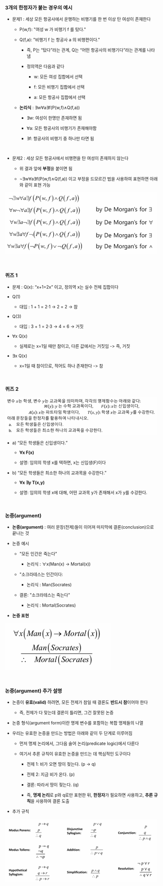 ### 3개의 한정자가 붙는 경우의 예시

- 문제1 : 세상 모든 항공사에서 운행하는 비행기를 한 번 이상 탄 여성이 존재한다

    - P(w,f): "여성 w 가 비행기 f 를 탔다."

    - Q(f,a): "비행기 f 는 항공사 a 의 비행편이다."
 
        - 즉, P는 “탔다”라는 관계, Q는 “어떤 항공사의 비행기다”라는 관계를 나타냄
     
        - 정의역은 다음과 같다
     
            - w: 모든 여성 집합에서 선택

            - f: 모든 비행기 집합에서 선택

            - a: 모든 항공사 집합에서 선택
         
    - **논리식** : ∃w∀a∃f(P(w,f)∧Q(f,a))
 
        - ∃w: 여성이 한명만 존재하면 됨
        
        - ∀a: 모든 항공사의 비행기가 존재해야함
       
        - ∃f: 항공사의 비행기 중 하나만 타면 됨 

<br>

- 문제2 : 세상 모든 항공사에서 비행편을 탄 여성이 존재하지 않는다

    - 위 결과 앞에 **부정**을 붙이면 됨
 
    - ¬∃w∀a∃f(P(w,f)∧Q(f,a)) 이고 부정을 드모르간 법을 사용하여 표현하면 아래와 같이 표현 가능 
 
![System Resources](../../images/Discrete%20Structures%20images/드모르간부정전개.png)

<br/>

### 퀴즈 1

- 문제 : Q(x): “x+1=2x” 이고, 정의역 x는 실수 전체 집합이다

- Q(1)

    - 대입 : 1 + 1 = 2⋅1 → 2 = 2 → 참
 
- Q(3)

    - 대입 : 3 + 1 = 2⋅3 → 4 = 6 → 거짓
 
- ∀x Q(x)

    - 실제로는 x=1일 때만 참이고, 다른 값에서는 거짓임 -> 즉, 거짓

- ∃x Q(x)

    - x=1일 때 참이므로, 적어도 하나 존재한다 -> 참

<br/>

### 퀴즈 2 

![System Resources](../../images/Discrete%20Structures%20images/02-2장퀴즈2.png)

- a) “모든 학생들은 신입생이다.”

    - **∀x F(x)**

     - 설명: 임의의 학생 x를 택하면, x는 신입생(F)이다

- b) “모든 학생들은 최소한 하나의 교과목을 수강한다.”

    - **∀x ∃y T(x,y)**

    - 설명: 임의의 학생 x에 대해, 어떤 교과목 y가 존재해서 x가 y를 수강한다.

<br/>

### 논증(argument)

- **논증(argument)** : 여러 문장(전제)들이 이어져 마지막에 결론(conclusion)으로 끝나는 것

- 논증 예시

    - "모든 인간은 죽는다"
 
        - 논리식 : ∀x(Man(x) → Mortal(x)) 
    
    - "소크라테스는 인간이다:
 
        - 논리식 : Man(Socrates)

    - 결론: "소크라테스는 죽는다"
 
        - 논리식 : Mortal(Socrates)

- **논증 표현**
  
![System Resources](../../images/Discrete%20Structures%20images/논증표현식.png)

<br/>

### 논증(argument) 추가 설명 

- 논증이 **유효(valid)** 하려면, 모든 전제가 참일 때 결론도 **반드시 참**이어야 한다

    - 즉, 전제가 다 맞는데 결론이 틀리면, 그건 잘못된 논증

- 논증 형식(argument form)이란 명제 변수를 포함하는 복합 명제들의 나열

- 우리는 유효한 논증을 만드는 방법은 아래와 같이 두 단계로 이루어짐

    - 먼저 명제 논리에서, 그다음 술어 논리(predicate logic)에서 다룬다
 
    - 여기서 추론 규칙이 유효한 논증을 만드는 데 핵심적인 도구이다
 
        - 전제 1: 비가 오면 땅이 젖는다. (p → q)

        - 전제 2: 지금 비가 온다. (p)

        - 결론: 따라서 땅이 젖는다. (q)
     
        - 즉, **명제 논리**로 p와 q로만 표현한 뒤, **한정자**가 필요하면 사용하고, **추론 규칙**을 사용하여 결론 도출 

- 추가 규칙 

![System Resources](../../images/Discrete%20Structures%20images/추가규칙.png)






































